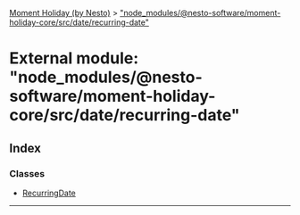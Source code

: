 [Moment Holiday (by Nesto)](../README.md) > ["node_modules/@nesto-software/moment-holiday-core/src/date/recurring-date"](../modules/_node_modules__nesto_software_moment_holiday_core_src_date_recurring_date_.md)

# External module: "node_modules/@nesto-software/moment-holiday-core/src/date/recurring-date"

## Index

### Classes

* [RecurringDate](../classes/_node_modules__nesto_software_moment_holiday_core_src_date_recurring_date_.recurringdate.md)

---

